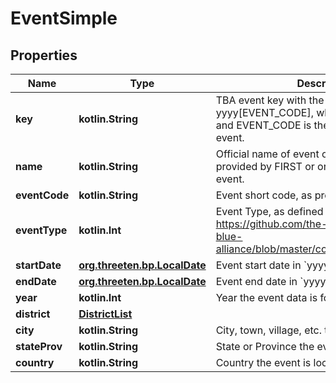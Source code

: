 
# EventSimple

## Properties
Name | Type | Description | Notes
------------ | ------------- | ------------- | -------------
**key** | **kotlin.String** | TBA event key with the format yyyy[EVENT_CODE], where yyyy is the year, and EVENT_CODE is the event code of the event. | 
**name** | **kotlin.String** | Official name of event on record either provided by FIRST or organizers of offseason event. | 
**eventCode** | **kotlin.String** | Event short code, as provided by FIRST. | 
**eventType** | **kotlin.Int** | Event Type, as defined here: https://github.com/the-blue-alliance/the-blue-alliance/blob/master/consts/event_type.py#L2 | 
**startDate** | [**org.threeten.bp.LocalDate**](org.threeten.bp.LocalDate.md) | Event start date in &#x60;yyyy-mm-dd&#x60; format. | 
**endDate** | [**org.threeten.bp.LocalDate**](org.threeten.bp.LocalDate.md) | Event end date in &#x60;yyyy-mm-dd&#x60; format. | 
**year** | **kotlin.Int** | Year the event data is for. | 
**district** | [**DistrictList**](DistrictList.md) |  |  [optional]
**city** | **kotlin.String** | City, town, village, etc. the event is located in. |  [optional]
**stateProv** | **kotlin.String** | State or Province the event is located in. |  [optional]
**country** | **kotlin.String** | Country the event is located in. |  [optional]



